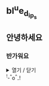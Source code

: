# <sub>b</sup>l<sub></sub><sup>u</sup>e<sub>d</sup><sub>i</sup>p<sub></sup>s

## 안녕하세요  
### 반가워요  
<details>
<summary>열기 / 닫기</summary>
<div markdown="3">
뭔가 올려볼게요
<sub>기</sub>* 대<sup>* 해</sup><sub>* 주</sub>* 세<sup>* 요</sup>
</div>
</details>
<sup>!</sup>-<sub></sub><sup>^</sup>o<sup>^</sup><sub>-</sub>!<sup></sup>
